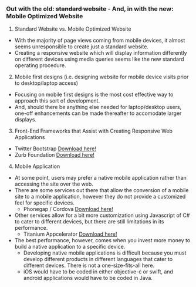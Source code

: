### Out with the old: ~~standard website~~ - And, in with the new: **Mobile Optimized Website** 

1. Standard Website vs. Mobile Optimized Website
  * With the majority of page views coming from mobile devices, it almost seems unresponsible to create just a standard website.
  * Creating a responsive website which will display information differently on different devices using media queries seems like the new standard operating procedure.

2. Mobile first designs (i.e. designing website for mobile device visits prior to desktop/laptop access)
  * Focusing on mobile first designs is the most cost effective way to approach this sort of development.
  * And, should there be anything else needed for laptop/desktop users, one-off enhancements can be made thereafter to accomodate larger displays.

3. Front-End Frameworks that Assist with Creating Responsive Web Applications
  * Twitter Bootstrap [Download here!](http://getbootstrap.com/)
  * Zurb Foundation [Download here!](http://getbootstrap.com/)

4. Mobile Application
  * At some point, users may prefer a native mobile application rather than accessing the site over the web.
  * There are some services out there that allow the conversion of a mobile site to a mobile application, however they do not provide a customized feel for specific devices.
    * Phonegap / Cordova [Download here!](http://phonegap.com/)
  * Other services allow for a bit more customization using Javascript of C# to cater to different devices, but there are still limitations in its performance.
    * Titanium Appcelerator [Download here!](http://www.appcelerator.com/)
  * The best performance, however, comes when you invest more money to build a native application to a specific device.
    * Developing native mobile applications is difficult because you must develop different products in different languages that cater to different devices. There is not a one-size-fits-all here.
    * iOS would have to be coded in either objective-c or swift, and android applications would have to be coded in Java.
